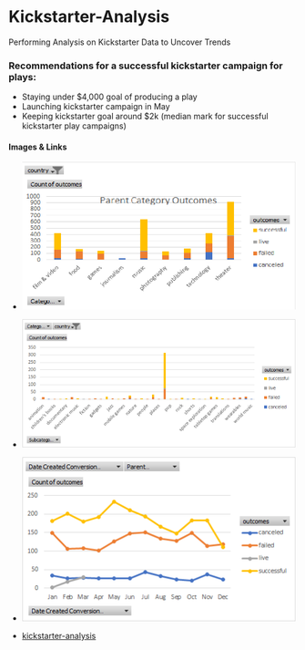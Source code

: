 # Kickstarter-Analysis
Performing Analysis on Kickstarter Data to Uncover Trends
 
### Recommendations for a successful kickstarter campaign for plays:

* Staying under $4,000 goal of producing a play
* Launching kickstarter campaign in May 
* Keeping kickstarter goal around $2k (median mark for successful kickstarter play campaigns)

#### Images & Links

* ![](parentcategoryoutcomechart.png)

* ![](subcategoryoutcomechart.png)

* ![](Outcomesbymonth.png)

* [kickstarter-analysis](docs/kickstarter-analysis.xlxs)
